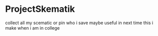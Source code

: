 # ProjectSkematik
collect all my scematic or pin who i save maybe useful in next time
this i make when i am in college
